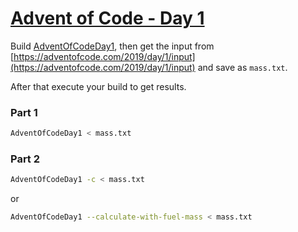 # [Advent of Code - Day 1](https://adventofcode.com/2019/day/1)
Build [AdventOfCodeDay1](https://github.com/BigETI/AdventOfCode/tree/master/AdventOfCodeDay1), then get the input from [https://adventofcode.com/2019/day/1/input](https://adventofcode.com/2019/day/1/input) and save as `mass.txt`.

After that execute your build to get results.

### Part 1
```BASH
AdventOfCodeDay1 < mass.txt
```

### Part 2
```BASH
AdventOfCodeDay1 -c < mass.txt
```
or
```BASH
AdventOfCodeDay1 --calculate-with-fuel-mass < mass.txt
```